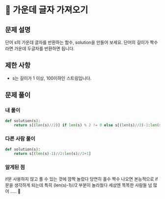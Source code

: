 # 📗 가운데 글자 가져오기

## 문제 설명

단어 s의 가운데 글자를 반환하는 함수, solution을 만들어 보세요. 단어의 길이가 짝수라면 가운데 두글자를 반환하면 됩니다.

## 제한 사항

- s는 길이가 1 이상, 100이하인 스트링입니다.

## 문제 풀이

### 내 풀이

```python
def solution(s):
    return s[(len(s)//2)] if len(s) % 2 != 0 else s[(len(s)//2)-1:len(s)//2+1]
```

### 다른 사람 풀이

```python
def solution(s):
    return s[(len(s)-1)//2:len(s)//2+1]
```

### 알게된 점

if문 사용하지 않고 풀 수 있는 것에 깜짝 놀랐다
당연히 홀수 짝수 나오면 본능적으로 if문을 생각하게 되는데
특히 (len(s)-1)//2 부분이 놀라웠다
세상엔 똑똑한 사람들 넘 많어 ..... 🤭
